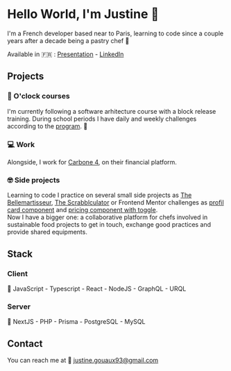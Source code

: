 # Hello World, I'm Justine :wave:

I'm a French developer based near to Paris, learning to code since a couple years after a decade being a pastry chef :cake:

Available in 🇫🇷 : [Presentation](https://justine-gouaux.github.io/Presentation/) - [LinkedIn](https://www.linkedin.com/in/justine-gouaux-03380491/)

## Projects

### :school_satchel: O'clock courses

I'm currently following a software arhitecture course with a block release training.
During school periods I have daily and weekly challenges according to the [program](https://oclock.io/formations/alternance#programme). 📆

### :computer: Work 

Alongside, I work for [Carbone 4](https://www.carbone4.com/en), on their financial platform.

### 🤓 Side projects

Learning to code I practice on several small side projects as [The Bellemartisseur](https://www.carbone4.com/en), [The Scrabblculator](https://github.com/Justine-Gouaux/Le-Scrabblculator) or Frontend Mentor challenges as [profil card component](https://github.com/Justine-Gouaux/Profil-card-component) and [pricing component with toggle](https://github.com/Justine-Gouaux/Pricing-component-with-toggle).
</br>
Now I have a bigger one: a collaborative platform for chefs involved in sustainable food projects to get in touch, exchange good practices and provide shared equipments.

## Stack

### Client
👀 JavaScript - Typescript - React - NodeJS - GraphQL - URQL
### Server
🤖 NextJS - PHP - Prisma - PostgreSQL - MySQL 

## Contact

You can reach me at :email: justine.gouaux93@gmail.com
